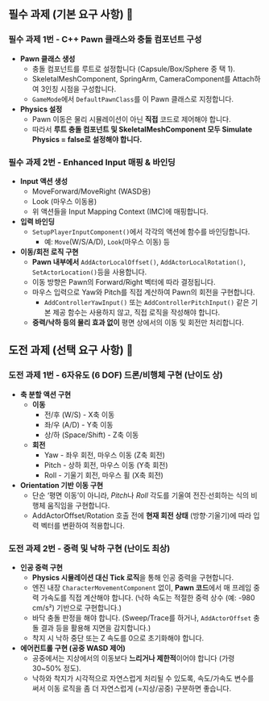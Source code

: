## 필수 과제 (기본 요구 사항) 🐣

### **필수 과제 1번 - C++ Pawn 클래스와 충돌 컴포넌트 구성**

- **Pawn 클래스 생성**
    - 충돌 컴포넌트를 루트로 설정합니다 (Capsule/Box/Sphere 중 택 1).
    - SkeletalMeshComponent, SpringArm, CameraComponent를 Attach하여 3인칭 시점을 구성합니다.
    - `GameMode`에서 `DefaultPawnClass`를 이 Pawn 클래스로 지정합니다.
- **Physics 설정**
    - Pawn 이동은 물리 시뮬레이션이 아닌 **직접** 코드로 제어해야 합니다.
    - 따라서 **루트 충돌 컴포넌트 및 SkeletalMeshComponent 모두 Simulate Physics = false로 설정해야 합니다.**

### **필수 과제 2번 - Enhanced Input 매핑 & 바인딩**

- **Input 액션 생성**
    - MoveForward/MoveRight (WASD용)
    - Look (마우스 이동용)
    - 위 액션들을 Input Mapping Context (IMC)에 매핑합니다.
- **입력 바인딩**
    - `SetupPlayerInputComponent()`에서 각각의 액션에 함수를 바인딩합니다.
        - 예: `Move`(W/S/A/D), `Look`(마우스 이동) 등
- **이동/회전 로직 구현**
    - **Pawn 내부에서** `AddActorLocalOffset()`, `AddActorLocalRotation()`, `SetActorLocation()`등을 사용합니다.
    - 이동 방향은 Pawn의 Forward/Right 벡터에 따라 결정됩니다.
    - 마우스 입력으로 Yaw와 Pitch를 직접 계산하여 Pawn의 회전을 구현합니다.
        - `AddControllerYawInput()` 또는 `AddControllerPitchInput()` 같은 기본 제공 함수는 사용하지 않고, 직접 로직을 작성해야 합니다.
    - **중력/낙하 등의 물리 효과 없이** 평면 상에서의 이동 및 회전만 처리합니다.

## 도전 과제 (선택 요구 사항) 🦅

### **도전 과제 1번 - 6자유도 (6 DOF) 드론/비행체 구현 (난이도 상)**

- **축 분할 액션 구현**
    - **이동**
        - 전/후 (W/S) - X축 이동
        - 좌/우 (A/D) - Y축 이동
        - 상/하 (Space/Shift) - Z축 이동
    - **회전**
        - Yaw - 좌우 회전, 마우스 이동 (Z축 회전)
        - Pitch - 상하 회전, 마우스 이동 (Y축 회전)
        - Roll - 기울기 회전, 마우스 휠 (X축 회전)
- **Orientation 기반 이동 구현**
    - 단순 ‘평면 이동’이 아니라, *Pitch*나 *Roll* 각도를 기울여 전진·선회하는 식의 비행체 움직임을 구현합니다.
    - AddActorOffset/Rotation 호출 전에 **현재 회전 상태** (방향·기울기)에 따라 입력 벡터를 변환하여 적용합니다.

### **도전 과제 2번 - 중력 및 낙하 구현 (난이도 최상)**

- **인공 중력 구현**
    - **Physics 시뮬레이션 대신 Tick 로직**을 통해 인공 중력을 구현합니다.
    - 엔진 내장 `CharacterMovementComponent` 없이, **Pawn 코드**에서 매 프레임 중력 가속도를 직접 계산해야 합니다. (낙하 속도는 적절한 중력 상수 (예: -980 cm/s²) 기반으로 구현합니다.)
    - 바닥 충돌 판정을 해야 합니다. (Sweep/Trace를 하거나, `AddActorOffset` 충돌 결과 등을 활용해 지면을 감지합니다.)
    - 착지 시 낙하 중단 또는 Z 속도를 0으로 초기화해야 합니다.
- **에어컨트롤 구현 (공중 WASD 제어)**
    - 공중에서는 지상에서의 이동보다 **느리거나 제한적**이어야 합니다 (가령 30~50% 정도).
    - 낙하와 착지가 시각적으로 자연스럽게 처리될 수 있도록, 속도/가속도 변수를 써서 이동 로직을 좀 더 자연스럽게 (=지상/공중) 구분하면 좋습니다.
